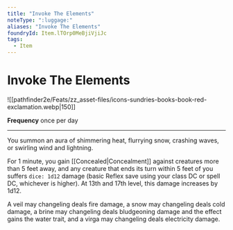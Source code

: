 ```yaml
---
title: "Invoke The Elements"
noteType: ":luggage:"
aliases: "Invoke The Elements"
foundryId: Item.lTOrp0MeBjiVjiJc
tags:
  - Item
---
```


# Invoke The Elements
![[pathfinder2e/Feats/zz_asset-files/icons-sundries-books-book-red-exclamation.webp|150]]

**Frequency** once per day

* * *

You summon an aura of shimmering heat, flurrying snow, crashing waves, or swirling wind and lightning.

For 1 minute, you gain [[Concealed|Concealment]] against creatures more than 5 feet away, and any creature that ends its turn within 5 feet of you suffers `dice: 1d12` damage (basic Reflex save using your class DC or spell DC, whichever is higher). At 13th and 17th level, this damage increases by 1d12.

A veil may changeling deals fire damage, a snow may changeling deals cold damage, a brine may changeling deals bludgeoning damage and the effect gains the water trait, and a virga may changeling deals electricity damage.
